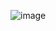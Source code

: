 ![image](https://user-images.githubusercontent.com/76687318/127445565-ba07b32b-861f-4c1f-aae9-466bf3296216.png)
